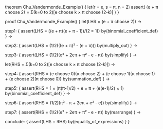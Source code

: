 theorem Chu_Vandermonde_Example() {
  let(r = e, s = π, n = 2)
  assert(
    (e + π choose 2) = Σ(k=0 to 2)[e choose k × π choose (2-k)]
  )
}

proof Chu_Vandermonde_Example() {
  let(LHS = (e + π choose 2)) →
  
  step1: {
    assert(LHS = ((e + π)(e + π - 1))/(2 × 1)) by(binomial_coefficient_def)
  } →
  
  step2: {
    assert(LHS = (1/2)((e + π)² - (e + π))) by(multiply_out)
  } →
  
  step3: {
    assert(LHS = (1/2)(e² + 2eπ + π² - e - π)) by(simplify)
  } →
  
  let(RHS = Σ(k=0 to 2)[e choose k × π choose (2-k)]) →
  
  step4: {
    assert(RHS = (e choose 0)(π choose 2) + (e choose 1)(π choose 1) + (e choose 2)(π choose 0)) by(summation_def)
  } →
  
  step5: {
    assert(RHS = 1 × (π(π-1)/2) + e × π + (e(e-1)/2) × 1) by(binomial_coefficient_def)
  } →
  
  step6: {
    assert(RHS = (1/2)(π² - π + 2eπ + e² - e)) by(simplify)
  } →
  
  step7: {
    assert(RHS = (1/2)(e² + 2eπ + π² - e - π)) by(rearrange)
  } →
  
  conclude: {
    assert(LHS = RHS) by(equality_of_expressions)
  }
}